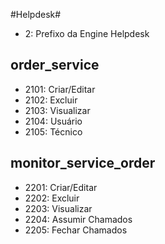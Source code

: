 #Helpdesk#

- 2: Prefixo da Engine Helpdesk


## order_service ##

- 2101: Criar/Editar
- 2102: Excluir
- 2103: Visualizar
- 2104: Usuário
- 2105: Técnico


## monitor_service_order ##

- 2201: Criar/Editar
- 2202: Excluir
- 2203: Visualizar
- 2204: Assumir Chamados
- 2205: Fechar Chamados


